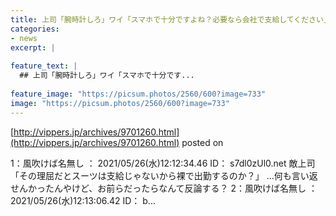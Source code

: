 ```yaml
---
title: 上司「腕時計しろ」ワイ「スマホで十分ですよね？必要なら会社で支給してください」→結果
categories:
- news
excerpt: |
  
feature_text: |
  ## 上司「腕時計しろ」ワイ「スマホで十分です...
  
feature_image: "https://picsum.photos/2560/600?image=733"
image: "https://picsum.photos/2560/600?image=733"
---
```


[http://vippers.jp/archives/9701260.html](http://vippers.jp/archives/9701260.html)
posted on 

<!--more-->

1：風吹けば名無し ： 2021/05/26(水)12:12:34.46 ID： s7dl0zUl0.net 敵上司「その理屈だとスーツは支給じゃないから裸で出勤するのか？」 …何も言い返せんかったんやけど、お前らだったらなんて反論する？ 2：風吹けば名無し ： 2021/05/26(水)12:13:06.42 ID： b...
